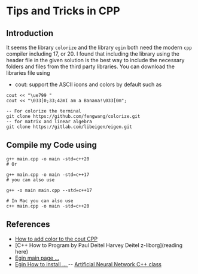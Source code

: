 # Tips and Tricks in CPP

## Introduction
It seems the library `colorize` and the library `egin` both need the modern
`cpp` compiler including 17, or 20. I found that including the library using the header file in the given
solution is the best way to include the necessary folders and files from the third party libraries.
You can download the libraries file using

- cout: support the ASCII icons and colors by default such as
```shell
cout << "\ue799 "
cout << "\033[0;33;42mI am a Banana!\033[0m";
```

```shell
-- For colorize the terminal
git clone https://github.com/fengwang/colorize.git
-- for matrix and linear algebra
git clone https://gitlab.com/libeigen/eigen.git

```
## Compile my Code using

```shell
g++ main.cpp -o main -std=c++20
# Or

g++ main.cpp -o main -std=c++17
# you can also use

g++ -o main main.cpp --std=c++17

# In Mac you can also use
c++ main.cpp -o main -std=c++20
```



## References
- [How to add color to the cout CPP](https://stackoverflow.com/questions/2616906/how-do-i-output-coloured-text-to-a-linux-terminal)
- [C++ How to Program by Paul Deitel Harvey Deitel z-liborg](reading here)
- [Egin main page ... ](https://eigen.tuxfamily.org/index.php?title=Main_Page)
- [Egin How to install ... ](https://eigen.tuxfamily.org/dox/GettingStarted.html)
-- [Artificial Neural Network  C++ class](https://www.codeproject.com/Articles/5292985/Artificial-Neural-Network-Cplusplus-Class)
